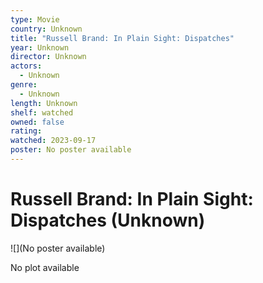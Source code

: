 ```yaml
---
type: Movie
country: Unknown
title: "Russell Brand: In Plain Sight: Dispatches"
year: Unknown
director: Unknown
actors:
  - Unknown
genre:
  - Unknown
length: Unknown
shelf: watched
owned: false
rating:
watched: 2023-09-17
poster: No poster available
---
```


# Russell Brand: In Plain Sight: Dispatches (Unknown)

![](No poster available)

No plot available